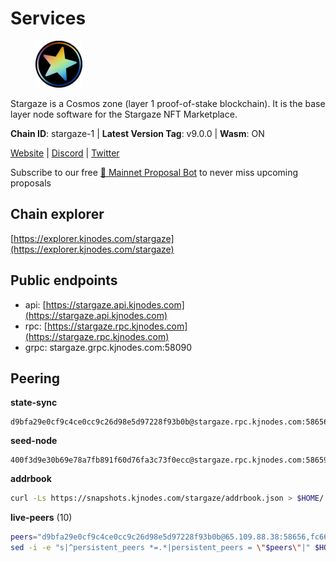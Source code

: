 # Services

<figure><img src="https://raw.githubusercontent.com/kj89/cosmos-images/main/logos/stargaze.png" alt=""><figcaption></figcaption></figure>

Stargaze is a Cosmos zone (layer 1 proof-of-stake blockchain).  It is the base layer node software for the Stargaze NFT Marketplace.

**Chain ID**: stargaze-1 | **Latest Version Tag**: v9.0.0 | **Wasm**: ON

[Website](https://www.stargaze.zone) | [Discord](https://discord.gg/stargaze) | [Twitter](https://twitter.com/stargazezone)



Subscribe to our free [🤖 Mainnet Proposal Bot](https://t.me/kjnodes_proposal_bot) to never miss upcoming proposals


## Chain explorer
[https://explorer.kjnodes.com/stargaze](https://explorer.kjnodes.com/stargaze)

## Public endpoints

* api: [https://stargaze.api.kjnodes.com](https://stargaze.api.kjnodes.com)
* rpc: [https://stargaze.rpc.kjnodes.com](https://stargaze.rpc.kjnodes.com)
* grpc: stargaze.grpc.kjnodes.com:58090

## Peering

**state-sync**

```text
d9bfa29e0cf9c4ce0cc9c26d98e5d97228f93b0b@stargaze.rpc.kjnodes.com:58656
```

**seed-node**

```text
400f3d9e30b69e78a7fb891f60d76fa3c73f0ecc@stargaze.rpc.kjnodes.com:58659
```

**addrbook**
```bash
curl -Ls https://snapshots.kjnodes.com/stargaze/addrbook.json > $HOME/.starsd/config/addrbook.json
```

**live-peers** (10)
```bash
peers="d9bfa29e0cf9c4ce0cc9c26d98e5d97228f93b0b@65.109.88.38:58656,fc668bbf7e34d6926308487348b2655159198f1d@135.181.128.114:13756,b212d5740b2e11e54f56b072dc13b6134650cfb5@134.65.193.223:26656,7798342ae6f07e5c2e09bce8bab69e4485cacf64@5.9.72.212:3000,d3393f1ddc2b2f1ad4e91d86b429576ab1ed241f@195.154.99.18:28454,bae0d94b8f0f3dc8ea167a764e119c01dc2456f0@66.206.6.58:26656,c124ce0b508e8b9ed1c5b6957f362225659b5343@169.155.45.253:26656,4da84cfcc0fcc8e144f9fdb4af4b175d8c6864a0@142.93.214.125:26656,bb5a32a9301b06cd4f30c0e45ca023213c95e9f6@213.133.111.71:36656,2344a4bc1d8c78ddf078e3d7c596d8bdda6cd4d6@139.144.77.69:26656"
sed -i -e "s|^persistent_peers *=.*|persistent_peers = \"$peers\"|" $HOME/.starsd/config/config.toml
```
